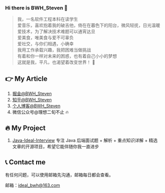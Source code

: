 ### Hi there is BWH_Steven 👋

> 我，一名软件工程本科在读学生  
> 爱音乐，喜欢抱着我的破吉他，倚在在暮色下的阳台，微风轻抚，日光温暖  
> 爱技术，为了解决技术难题可以通宵达旦  
> 爱美食，唯美食与爱不可辜负  
> 爱社交，与你们相遇，小确幸  
> 我用工作承载兴趣，我把困难当做挑战  
> 有着和你一样对未来的困惑，也有着自己小小的梦想  
> 这就是我，平凡，也渴望着改变世界！ 💖

## 👉 My Article

1. [掘金@BWH_Steven](https://juejin.cn/user/1591748568815655)
2. [知乎@BWH_Steven](https://www.zhihu.com/people/zi-shen-si)
3. [个人博客@BWH_Steven](https://www.ideal-20.cn)
4. 微信公众号@理想二旬不止 🔥️

## 🔥️ My Project

1. [Java-Ideal-Interview](https://github.com/ideal-20/Java-Ideal-Interview) 专注 Java 后端面试题 + 解析 + 重点知识详解 + 精选文章的开源项目，希望它能伴随你我一直进步

## 📞 Contact me

有任何问题，可以使用邮箱先沟通，邮箱每日都会查看。

邮箱：ideal_bwh@163.com
